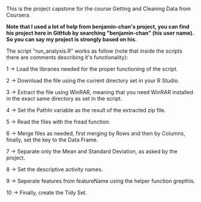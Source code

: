 This is the project capstone for the course Getting and Cleaning Data from Coursera.

<strong>Note that I used a lot of help from benjamin-chan's project, you can find his project here in GitHub by searching "benjamin-chan" (his user name). So you can say my project is strongly based on his.</strong>

The script "run_analysis.R" works as follow (note that inside the scripts there are comments describing it's functionality):

1 -> Load the libraries needed for the proper functioning of the script.

2 -> Download the file using the current directory set in your R Studio.

3 -> Extract the file using WinRAR, meaning that you need WinRAR installed in the exact same directory as set in the script.

4 -> Set the PathIn variable as the result of the extracted zip file.

5 -> Read the files with the fread function.

6 -> Merge files as needed, first merging by Rows and then by Columns, finally, set the key to the Data Frame.

7 -> Separate only the Mean and Standard Deviation, as asked by the project.

8 -> Set the descriptive activity names.

9 -> Seperate features from featureName using the helper function grepthis.

10 -> Finally, create the Tidy Set.
